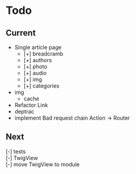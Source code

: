 # Todo

## Current

- Single article page  
  - [+] breadcramb  
  - [+] authors  
  - [+] photo  
  - [+] audio  
  - [+] img  
  - [+] categories
- img
  - cache
- Refactor Link  
- deptrac  
- implement Bad request chain Action -> Router

## Next

[-] tests  
    [-] TwigView  
[-] move TwigView to module  
